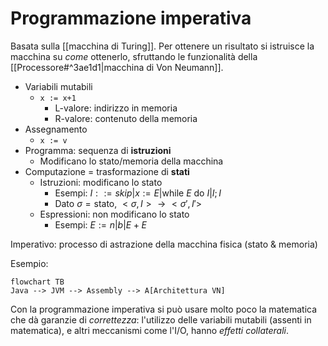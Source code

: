 # Programmazione imperativa

Basata sulla [[macchina di Turing]]. Per ottenere un risultato si istruisce la macchina su *come* ottenerlo, sfruttando le funzionalità della [[Processore#^3ae1d1|macchina di Von Neumann]].
- Variabili mutabili
	- `x := x+1`
		- L-valore: indirizzo in memoria
		- R-valore: contenuto della memoria
- Assegnamento
	- `x := v`
- Programma: sequenza di **istruzioni**
	- Modificano lo stato/memoria della macchina
- Computazione = trasformazione di **stati**
	- Istruzioni: modificano lo stato
		- Esempi: $I::=skip|x:=E|\text{while } E \text{ do } I|I;I$
		- Dato $\sigma=\text{stato}$, $<\sigma,I> \rightarrow <\sigma',I'>$
	- Espressioni: non modificano lo stato
		- Esempi: $E:=n|b|E+E$

Imperativo: processo di astrazione della macchina fisica (stato & memoria)

Esempio:

```mermaid
flowchart TB
Java --> JVM --> Assembly --> A[Architettura VN]
```

Con la programmazione imperativa si può usare molto poco la matematica che dà garanzie di *correttezza*: l'utilizzo delle variabili mutabili (assenti in matematica), e altri meccanismi come l'I/O, hanno *effetti collaterali*.
